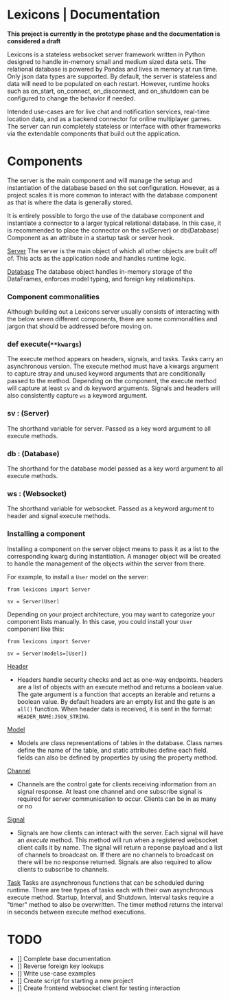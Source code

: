 # Lexicons | Documentation

**This project is currently in the prototype phase and the documentation is considered a draft**

Lexicons is a stateless websocket server framework written in Python designed to handle in-memory small and medium 
sized data sets. The relational database is powered by Pandas and lives in memory at run time. Only json data types are 
supported. By default, the server is stateless and data will need to be populated on each restart. However, runtime 
hooks such as on_start, on_connect, on_disconnect, and on_shutdown can be configured to change the behavior if needed. 

Intended use-cases are for live chat and notification services, real-time location data, and as a backend connector
for online multiplayer games. The server can run completely stateless or interface with other frameworks via the 
extendable components that build out the application.

# Components
The server is the main component and will manage the setup and instantiation of the database based on the set 
configuration. However, as a project scales it is more common to interact with the database component as that is where
the data is generally stored. 

It is entirely possible to forgo the use of the database component and instantiate a connector to a larger typical 
relational database. In this case, it is recommended to place the connector on the sv(Server) or db(Database) Component
as an attribute in a startup task or server hook.

[Server](server.md)
The server is the main object of which all other objects are built off of. This acts as the application node and handles
runtime logic. 

[Database](database.md)
The database object handles in-memory storage of the DataFrames, enforces model typing, and foreign key relationships.




### Component commonalities
Although building out a Lexicons server usually consists of interacting with the below seven different components, 
there are some commonalities and jargon that should be addressed before moving on.

### def execute(`**kwargs`)
The execute method appears on headers, signals, and tasks. Tasks carry an asynchronous version. The execute method must
have a kwargs argument to capture stray and unused keyword arguments that are conditionally passed to the method. 
Depending on the component, the execute method will capture at least `sv` and `db` keyword arguments. Signals and 
headers will also consistently capture `ws` a keyword argument.

### sv : (Server)
The shorthand variable for server. Passed as a key word argument to all execute methods.

### db : (Database)
The shorthand for the database model passed as a key word argument to all execute methods.

### ws : (Websocket)
The shorthand variable for websocket. Passed as a keyword argument to header and signal execute methods.

### Installing a component
Installing a component on the server object means to pass it as a list to the corresponding kwarg during instantiation. 
A manager object will be created to handle the management of the objects within the server from there.

For example, to install a `User` model on the server:
```
from lexicons import Server

sv = Server(User)
```

Depending on your project architecture, you may want to categorize your component lists manually.
In this case, you could install your `User` component like this:

```
from lexicons import Server

sv = Server(models=[User])
```


[Header](header.md)
- Headers handle security checks and act as one-way endpoints.
headers are a list of objects with an execute method and returns a boolean value. The gate argument is a 
function that accepts an iterable and returns a boolean value. By default headers are an empty list and
the gate is an `all()` function. When header data is received, it is sent in the format: 
`HEADER_NAME:JSON_STRING`.

[Model](model.md)
- Models are class representations of tables in the database. Class names define the name of the table, and
static attributes define each field. fields can also be defined by properties by using the property method.

[Channel](channel.md)
- Channels are the control gate for clients receiving information from an signal response. At least one channel
and one subscribe signal is required for server communication to occur. Clients can be in as many or no 


[Signal](signal.md)
- Signals are how clients can interact with the server. Each signal will have an *execute* method. This method
will run when a registered websocket client calls it by name. The signal will return a reponse payload and
a list of channels to broadcast on. If there are no channels to broadcast on there will be no response
returned. Signals are also required to allow clients to subscribe to channels.


[Task](task.md)
Tasks are asynchronous functions that can be scheduled during runtime. There are tree types of tasks each with their 
own asynchronous execute method. Startup, Interval, and Shutdown. Interval tasks require a "timer" method to also be
overwritten. The timer method returns the interval in seconds between execute method executions.



# TODO 
- [] Complete base documentation
- [] Reverse foreign key lookups
- [] Write use-case examples
- [] Create script for starting a new project
- [] Create frontend websocket client for testing interaction
